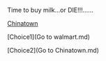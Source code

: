 Time to buy milk...or DIE!!!......

[Chinatown](https://www.google.com/search?q=chinatown&safe=strict&source=lnms&tbm=isch&sa=X&ved=2ahUKEwjL04iMzr_mAhUnUt8KHWTqAPoQ_AUoA3oECA8QBQ&biw=1913&bih=856#imgrc=FRESkkkM1z2YsM)

[Choice1](Go to walmart.md)

[Choice2](Go to Chinatown.md)

